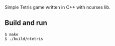 Simple Tetris game written in C++ with ncurses lib.

## Build and run
```
$ make
$ ./build/ntetris
```
